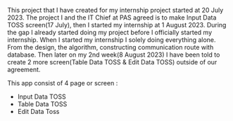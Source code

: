 This project that I have created for my internship project started at 20 July 2023. 
The project I and the IT Chief at PAS agreed is to make Input Data TOSS screen(17 July), then I started my internship at 1 August 2023. 
During the gap I already started doing my project before I officially started my internship. 
When I started my internship I solely doing everything alone. 
From the design, the algorithm, constructing communication route with database. 
Then later on my 2nd week(8 August 2023) I have been told to create 2 more screen(Table Data TOSS & Edit Data TOSS) outside of our agreement.

This app consist of 4 page or screen :
- Input Data TOSS 
- Table Data TOSS 
- Edit Data Toss 
